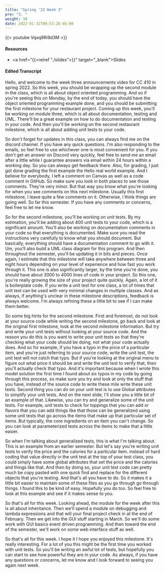 ```yaml
---
title: "Spring '22 Week 3"
pre: "3. "
weight: 30
date: 2022-01-31T00:53:26-05:00
---
```


{{< youtube Vqxq9Ri9d3M >}}

#### Resources

* <a href="{{<relref "./slides">}}" target="_blank">Slides</a>

#### Edited Transcript

Hello, and welcome to the week three announcements video for CC 410 in spring 2022. So this week, you should be wrapping up the second module in the class, which is all about object oriented programming. And so if you're seeing this on Monday, by the end of today, you should have the object oriented programming example done, and you should be submitting the first milestone for your restaurant project. Coming up this week, you'll be working on module three, which is all about documentation, testing and UML. There'll be a great example on how to do documentation and testing in your code. And then you'll be working on the second restaurant milestone, which is all about adding unit tests to your code. 

So don't forget for updates in this class, you can always find me on the discord channel. If you have any quick questions. I'm also responding to the emails, so feel free to use whichever one is most convenient for you. If you don't get an answer on Discord very quickly, feel free to send me an email after a little while I guarantee answers via email within 24 hours within a working day. So you can always get feedback there. Also, for grading, I just got done grading the first example the Hello real world example. And I believe for everybody, I left a comment on Canvas as well as a code comment in GitHub. So make sure you look in both places to see those comments. They're very minor. But that way you know what you're looking for when you see comments on this next milestone. Usually this first milestone, I leave quite a few comments on it. Otherwise, I think things are going well. So far this semester. If you have any comments or concerns, feel free to let me know. 

So for the second milestone, you'll be working on unit tests. By my estimation, you'll be adding about 400 unit tests to your code, which is a significant amount. You'll also be working on documentation comments in your code so that everything is documented. Make sure you read the instructions very carefully to know what you should document. But basically, everything should have a documentation comment to go with it. Um, you'll also build a UML class diagram for this program. And then throughout the semester, you'll be updating it in bits and pieces. Once again, I estimate that this milestone will take anywhere between three and eight hours depending on your level of experience and how fast you work through it. This one is also significantly larger, by the time you're done, you should have about 3000 to 4000 lines of code in your project. So this one, you're really growing the size of your project quite quickly. Again, a lot of it is boilerplate code. If you write a unit test for one class, a lot of times that unit test can be used with very minimal changes in multiple classes. And as always, if anything's unclear in these milestone descriptions, feedback is always welcome. I'm always refining these a little bit to see if I can make them better. 

So some big hints for the second milestone. First and foremost, do not look at your source code while writing the second milestone, go back and look at the original first milestone, look at the second milestone information. But try and write your unit tests without looking at your source code. And the reason you do this is you want to write your unit tests so that they're checking what your code should be doing, not what your code actually does. And so for example, if you have a typo in the price of a particular item, and you're just referring to your source code, write the unit test, the unit test will not catch that typo. But if you're looking at the original menu to figure out what price it should be and write the unit test to verify that, then you'll actually check that typo. And it's important because when I wrote this model solution the first time I found about six typos in my code by going through this process, so make sure you try and look at only the stuff that you have, instead of the source code to write these mile write these unit tests. Second thing you can do on your unit test is to use Global attributes to simplify your unit tests. And on the next slide, I'll show you a little bit of an example of that. Likewise, you can try and generalize some of the unit tests. For example, unit tests to check for toppings that you can add or flavors that you can add things like that those can be generalized using some unit tests that go across the items that make up that particular set of items. But typically, the core ingredients on an item you can't change. So you can look at parameterized tests across the items to make that a little easier. 

So when I'm talking about generalized tests, this is what I'm talking about. This is an example from an earlier semester. But let's say you're writing unit tests to verify the price and the calories for a particular item. instead of hard coding that value directly in the unit test at the top of your test class, you could simply have some global attributes that set the price and the calories and things like that. And then by doing so, your unit test code can pretty much be copy pasted with one quick find and replace for the different objects that you're testing. And that's all you have to do. So it makes it a little bit easier to maintain some of these files as you go through go through things. I found this to be kind of easy. Hopefully you do too. So feel free to look at this example and see if it makes sense to you. 

So that's all for this week. Looking ahead, the module for the week after this is all about inheritance. Then we'll spend a module on debugging and lambda expressions and that will your final project check in at the end of February. Then we get into the GUI stuff starting in March. So we'll do some work with GUI basics event driven programming. And then toward the end of the semester, we'll work on some web interface stuff as well. 

So that's all for this week. I hope it I hope you enjoyed this milestone. It's really interesting. For a lot of you this might be the first time you worked with unit tests. So you'll be writing an awful lot of tests, but hopefully you can start to see how powerful they are in your code. As always, if you have any questions or concerns, let me know and I look forward to seeing you again next week. 

